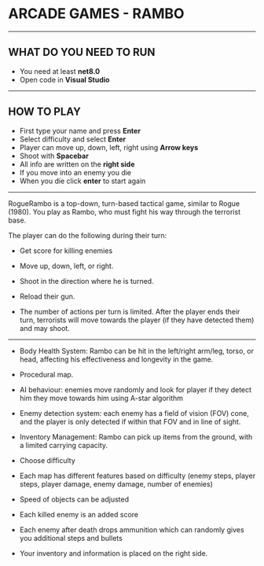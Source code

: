 # ARCADE GAMES - RAMBO
---
## WHAT DO YOU NEED TO RUN 
- You need at least **net8.0**
- Open code in **Visual Studio**
---
## HOW TO PLAY
- First type your name and press **Enter**
- Select difficulty and select **Enter**
- Player can move up, down, left, right using **Arrow keys**
- Shoot with **Spacebar**
- All info are written on the **right side**
- If you move into an enemy you die
- When you die click **enter** to start again

---
RogueRambo is a top-down, turn-based tactical game, similar to Rogue (1980). You play as Rambo, who must fight his way through the terrorist base.

The player can do the following during their turn:

- Get score for killing enemies

- Move up, down, left, or right.

- Shoot in the direction where he is turned.

- Reload their gun.

- The number of actions per turn is limited. After the player ends their turn, terrorists will move towards the player (if they have detected them) and may shoot.

---

- Body Health System: Rambo can be hit in the left/right arm/leg, torso, or head, affecting his effectiveness and longevity in the game.

- Procedural map. 

- AI behaviour: enemies move randomly and look for player if they detect him they move towards him using A-star algorithm

- Enemy detection system: each enemy has a field of vision (FOV) cone, and the player is only detected if within that FOV and in line of sight.

- Inventory Management: Rambo can pick up items from the ground, with a limited carrying capacity.

- Choose difficulty

- Each map has different features based on difficulty (enemy steps, player steps, player damage, enemy damage, number of enemies)

- Speed of objects can be adjusted

- Each killed enemy is an added score

- Each enemy after death drops ammunition which can randomly gives you additional steps and bullets

- Your inventory and information is placed on the right side. 



